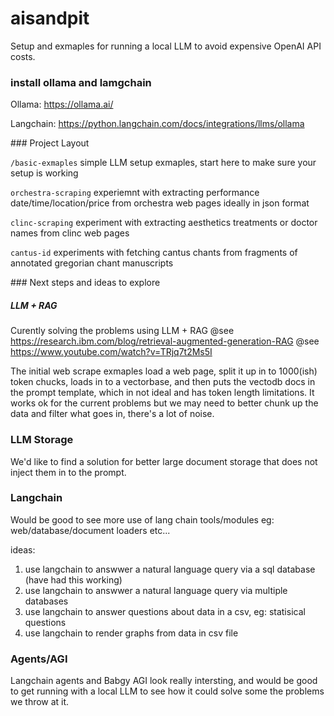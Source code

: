 # aisandpit

Setup and exmaples for running a local LLM to avoid expensive OpenAI API costs.

### install ollama and lamgchain

Ollama: https://ollama.ai/

Langchain: https://python.langchain.com/docs/integrations/llms/ollama


### Project Layout


`/basic-exmaples`  simple LLM setup exmaples, start here to make sure your setup is working

`orchestra-scraping` experiemnt with extracting performance date/time/location/price from orchestra web pages ideally in json format

`clinc-scraping` experiment with extracting aesthetics treatments or doctor names from clinc web pages

`cantus-id` experiments with fetching cantus chants from fragments of annotated gregorian chant manuscripts




### Next steps and ideas to explore


##### LLM + RAG 
Curently solving the problems using LLM + RAG
@see https://research.ibm.com/blog/retrieval-augmented-generation-RAG
@see https://www.youtube.com/watch?v=TRjq7t2Ms5I

The initial web scrape exmaples load a web page, split it up in to 1000(ish) token chucks, loads in to a vectorbase, and then 
puts the vectodb docs in the prompt template, which in not ideal and has token length limitations. It works ok for the current problems
but we may need to better chunk up the data and filter what goes in, there's a lot of noise.

### LLM Storage

We'd like to find a solution for better large document storage that does not inject them in to the prompt. 


### Langchain

Would be good to see more use of lang chain tools/modules eg: web/database/document loaders etc...

ideas: 
1. use langchain to answwer a natural language query via a sql database (have had this working) 
2. use langchain to answwer a natural language query via multiple databases 
3. use langchain to answer questions about data in a csv, eg: statisical questions
4. use langchain to render graphs from data in csv file

### Agents/AGI

Langchain agents and Babgy AGI look really intersting, and would be good to get running with a local LLM to see how it could solve some the problems we throw at it.